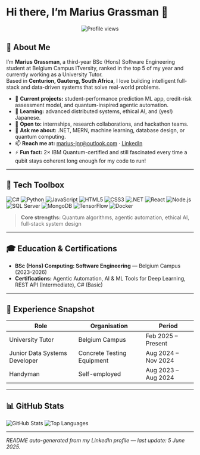 # Hi there, I’m Marius Grassman 👋

<p align="center">
  <img src="https://komarev.com/ghpvc/?username=Gras-sie&style=flat-square" alt="Profile views"/>
</p>

## 👤 About Me
I’m **Marius Grassman**, a third-year BSc (Hons) Software Engineering student at Belgium Campus ITversity, ranked in the top 5 of my year and currently working as a University Tutor.  
Based in **Centurion, Gauteng, South Africa**, I love building intelligent full-stack and data-driven systems that solve real-world problems.

- 🔭 **Current projects:** student-performance prediction ML app, credit-risk assessment model, and quantum-inspired agentic automation.  
- 🌱 **Learning:** advanced distributed systems, ethical AI, and (yes!) Japanese.  
- 👯 **Open to:** internships, research collaborations, and hackathon teams.  
- 💬 **Ask me about:** .NET, MERN, machine learning, database design, or quantum computing.  
- 📫 **Reach me at:** marius-jnr@outlook.com · [LinkedIn](https://www.linkedin.com/in/marius-grassman-8b9859296)  
- ⚡ **Fun fact:** 2× IBM Quantum-certified and still fascinated every time a qubit stays coherent long enough for my code to run!

---

## 🔧 Tech Toolbox
![C#](https://img.shields.io/badge/-C%23-05122A?logo=csharp&logoColor=white)
![Python](https://img.shields.io/badge/-Python-05122A?logo=python)
![JavaScript](https://img.shields.io/badge/-JavaScript-05122A?logo=javascript)
![HTML5](https://img.shields.io/badge/-HTML5-05122A?logo=html5)
![CSS3](https://img.shields.io/badge/-CSS3-05122A?logo=css3&logoColor=1572B6)
![.NET](https://img.shields.io/badge/-.NET-05122A?logo=dotnet)
![React](https://img.shields.io/badge/-React-05122A?logo=react)
![Node.js](https://img.shields.io/badge/-Node.js-05122A?logo=nodedotjs)
![SQL Server](https://img.shields.io/badge/-SQL%20Server-05122A?logo=microsoftsqlserver)
![MongoDB](https://img.shields.io/badge/-MongoDB-05122A?logo=mongodb)
![TensorFlow](https://img.shields.io/badge/-TensorFlow-05122A?logo=tensorflow)
![Docker](https://img.shields.io/badge/-Docker-05122A?logo=docker)

> **Core strengths:** Quantum algorithms, agentic automation, ethical AI, full-stack system design

---

## 🎓 Education & Certifications
- **BSc (Hons) Computing: Software Engineering** — Belgium Campus (2023-2026)  
- **Certifications:** Agentic Automation, AI & ML Tools for Deep Learning, REST API (Intermediate), C# (Basic)

---

## 💼 Experience Snapshot
| Role | Organisation | Period |
|------|--------------|--------|
| University Tutor | Belgium Campus | Feb 2025 – Present |
| Junior Data Systems Developer | Concrete Testing Equipment | Aug 2024 – Nov 2024 |
| Handyman | Self-employed | Aug 2023 – Aug 2024 |

---

## 📊 GitHub Stats
![GitHub Stats](https://github-readme-stats.vercel.app/api?username=Gras-sie&show_icons=true&hide_border=true&count_private=true)
![Top Languages](https://github-readme-stats.vercel.app/api/top-langs/?username=Gras-sie&layout=compact&hide_border=true)

---

*README auto-generated from my LinkedIn profile — last update: 5 June 2025.*
